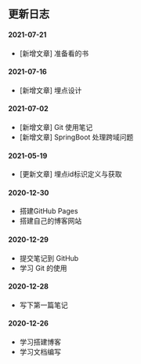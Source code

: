 ## 更新日志

#### 2021-07-21
- [新增文章] 准备看的书

#### 2021-07-16
- [新增文章] 埋点设计

#### 2021-07-02
- [新增文章] Git 使用笔记
- [新增文章] SpringBoot 处理跨域问题

#### 2021-05-19
- [更新文章] 埋点id标识定义与获取

#### 2020-12-30
- 搭建GitHub Pages
- 搭建自己的博客网站

#### 2020-12-29
- 提交笔记到 GitHub 
- 学习 Git 的使用

#### 2020-12-28
- 写下第一篇笔记

#### 2020-12-26
- 学习搭建博客
- 学习文档编写
